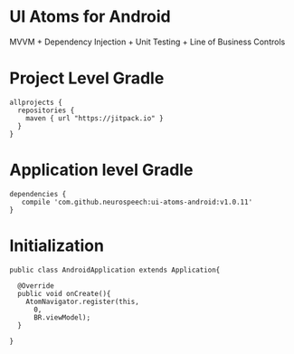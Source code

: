 # UI Atoms for Android

MVVM + Dependency Injection + Unit Testing + Line of Business Controls

# Project Level Gradle

    allprojects {
      repositories {
        maven { url "https://jitpack.io" }
      }
    }

# Application level Gradle

    dependencies {
       compile 'com.github.neurospeech:ui-atoms-android:v1.0.11'
    }

# Initialization

    public class AndroidApplication extends Application{
    
      @Override
      public void onCreate(){
        AtomNavigator.register(this,
          0,
          BR.viewModel);
      }
    
    }
